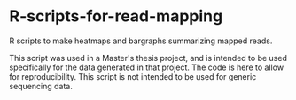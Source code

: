 # R-scripts-for-read-mapping
R scripts  to make heatmaps and bargraphs summarizing mapped reads.

This script was used in a Master's thesis project, and is intended to be used specifically for the data generated in that project. The code is here to allow for reproducibility. This script is not intended to be used for generic sequencing data.
